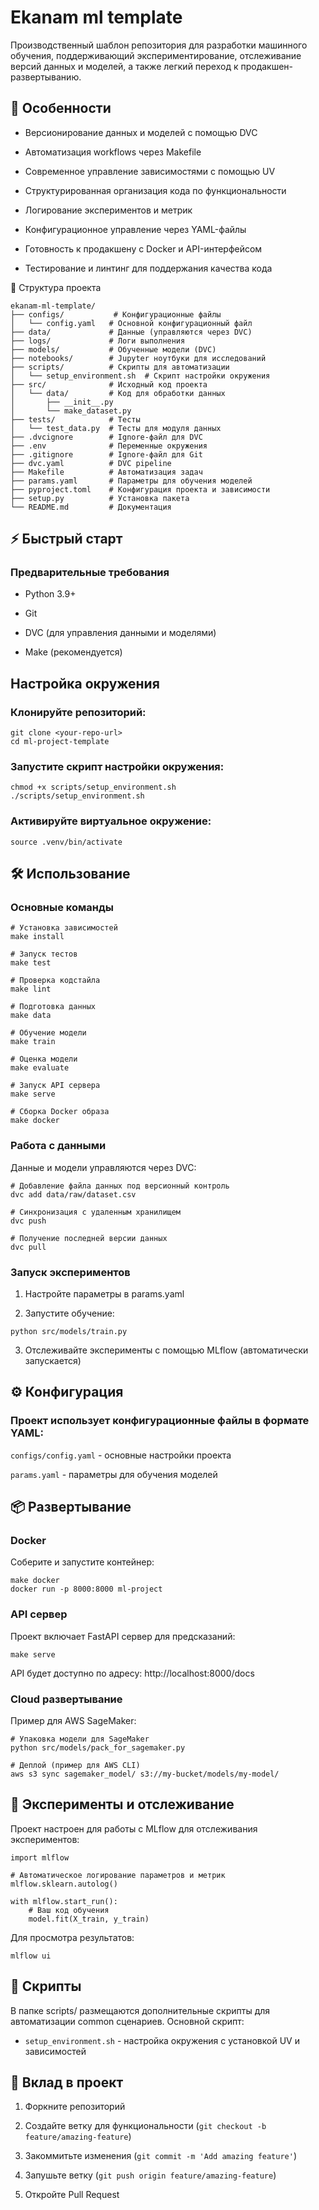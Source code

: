 # Ekanam ml template
Производственный шаблон репозитория для разработки машинного обучения, поддерживающий экспериментирование, отслеживание версий данных и моделей, а также легкий переход к продакшен-развертыванию.

## 🚀 Особенности
- Версионирование данных и моделей с помощью DVC

- Автоматизация workflows через Makefile

- Современное управление зависимостями с помощью UV

- Структурированная организация кода по функциональности

- Логирование экспериментов и метрик

- Конфигурационное управление через YAML-файлы

- Готовность к продакшену с Docker и API-интерфейсом

- Тестирование и линтинг для поддержания качества кода

📁 Структура проекта
```
ekanam-ml-template/
├── configs/           # Конфигурационные файлы
│   └── config.yaml   # Основной конфигурационный файл
├── data/             # Данные (управляются через DVC)
├── logs/             # Логи выполнения
├── models/           # Обученные модели (DVC)
├── notebooks/        # Jupyter ноутбуки для исследований
├── scripts/          # Скрипты для автоматизации
│   └── setup_environment.sh  # Скрипт настройки окружения
├── src/              # Исходный код проекта
│   └── data/         # Код для обработки данных
│       ├── __init__.py
│       └── make_dataset.py
├── tests/            # Тесты
│   └── test_data.py  # Тесты для модуля данных
├── .dvcignore        # Ignore-файл для DVC
├── .env              # Переменные окружения
├── .gitignore        # Ignore-файл для Git
├── dvc.yaml          # DVC pipeline
├── Makefile          # Автоматизация задач
├── params.yaml       # Параметры для обучения моделей
├── pyproject.toml    # Конфигурация проекта и зависимости
├── setup.py          # Установка пакета
└── README.md         # Документация
```
## ⚡ Быстрый старт
### Предварительные требования
- Python 3.9+

- Git

- DVC (для управления данными и моделями)

- Make (рекомендуется)

## Настройка окружения
### Клонируйте репозиторий:
```
git clone <your-repo-url>
cd ml-project-template
```
### Запустите скрипт настройки окружения:
```
chmod +x scripts/setup_environment.sh
./scripts/setup_environment.sh
```
### Активируйте виртуальное окружение:
```
source .venv/bin/activate
```

## 🛠 Использование
### Основные команды
```
# Установка зависимостей
make install

# Запуск тестов
make test

# Проверка кодстайла
make lint

# Подготовка данных
make data

# Обучение модели
make train

# Оценка модели
make evaluate

# Запуск API сервера
make serve

# Сборка Docker образа
make docker
```
### Работа с данными
Данные и модели управляются через DVC:
```
# Добавление файла данных под версионный контроль
dvc add data/raw/dataset.csv

# Синхронизация с удаленным хранилищем
dvc push

# Получение последней версии данных
dvc pull
```
### Запуск экспериментов
1. Настройте параметры в params.yaml

2. Запустите обучение:
```
python src/models/train.py
```
3. Отслеживайте эксперименты с помощью MLflow (автоматически запускается)

## ⚙️ Конфигурация
### Проект использует конфигурационные файлы в формате YAML:

```configs/config.yaml``` - основные настройки проекта

```params.yaml``` - параметры для обучения моделей

## 📦 Развертывание
### Docker
Соберите и запустите контейнер:
```
make docker
docker run -p 8000:8000 ml-project
```
### API сервер
Проект включает FastAPI сервер для предсказаний:
```
make serve
```
API будет доступно по адресу: http://localhost:8000/docs

### Cloud развертывание
Пример для AWS SageMaker:
```
# Упаковка модели для SageMaker
python src/models/pack_for_sagemaker.py

# Деплой (пример для AWS CLI)
aws s3 sync sagemaker_model/ s3://my-bucket/models/my-model/
```
## 🔬 Эксперименты и отслеживание
Проект настроен для работы с MLflow для отслеживания экспериментов:
```
import mlflow

# Автоматическое логирование параметров и метрик
mlflow.sklearn.autolog()

with mlflow.start_run():
    # Ваш код обучения
    model.fit(X_train, y_train)
```
Для просмотра результатов:
```
mlflow ui
```
## 📝 Скрипты
В папке scripts/ размещаются дополнительные скрипты для автоматизации common сценариев. Основной скрипт:

- ```setup_environment.sh``` - настройка окружения с установкой UV и зависимостей

## 🤝 Вклад в проект
1. Форкните репозиторий

2. Создайте ветку для функциональности (```git checkout -b feature/amazing-feature```)

3. Закоммитьте изменения (```git commit -m 'Add amazing feature'```)

4. Запушьте ветку (```git push origin feature/amazing-feature```)

5. Откройте Pull Request